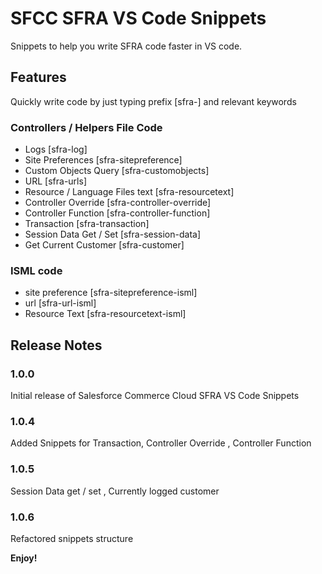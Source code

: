 # SFCC SFRA VS Code Snippets

Snippets to help you write SFRA code faster in VS code.

## Features

Quickly write code by just typing prefix [sfra-] and relevant keywords

### Controllers / Helpers File Code
- Logs [sfra-log]
- Site Preferences [sfra-sitepreference]
- Custom Objects Query [sfra-customobjects]
- URL [sfra-urls]
- Resource / Language Files text [sfra-resourcetext]
- Controller Override [sfra-controller-override]
- Controller Function [sfra-controller-function]
- Transaction [sfra-transaction]
- Session Data Get / Set [sfra-session-data]
- Get Current Customer [sfra-customer]

### ISML code 
- site preference [sfra-sitepreference-isml]
- url [sfra-url-isml]
- Resource Text [sfra-resourcetext-isml]


## Release Notes


### 1.0.0

Initial release of Salesforce Commerce Cloud SFRA VS Code Snippets

### 1.0.4

Added Snippets for Transaction, Controller Override , Controller Function


### 1.0.5

Session Data get / set , Currently logged customer 

### 1.0.6

Refactored snippets structure


**Enjoy!**
